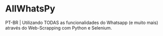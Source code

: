 # AllWhatsPy
PT-BR | Utilizando TODAS as funcionalidades do Whatsapp (e muito mais) através do Web-Scrapping com Python e Selenium. 
